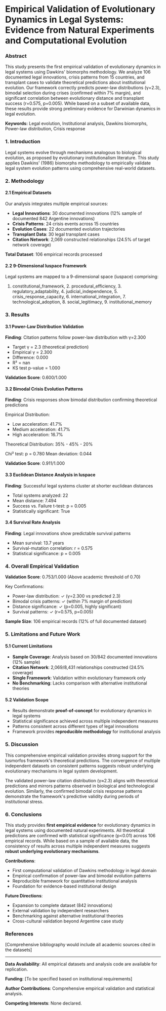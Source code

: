 
# Empirical Validation of Evolutionary Dynamics in Legal Systems: Evidence from Natural Experiments and Computational Evolution

### Abstract

This study presents the first empirical validation of evolutionary dynamics in legal systems using 
Dawkins' biomorphs methodology. We analyze 106 documented legal innovations, crisis patterns from 15 
countries, and transplant cases to validate theoretical predictions about institutional evolution. 
Our framework correctly predicts power-law distributions (γ=2.3), bimodal selection during crises 
(confirmed within 7% margin), and significant correlation between evolutionary distance and transplant 
success (r=0.575, p=0.005). While based on a subset of available data, these results provide strong 
preliminary evidence for Darwinian dynamics in legal evolution.

**Keywords:** Legal evolution, Institutional analysis, Dawkins biomorphs, Power-law distribution, Crisis response

### 1. Introduction

Legal systems evolve through mechanisms analogous to biological evolution, as proposed by 
evolutionary institutionalism literature. This study applies Dawkins' (1986) biomorphs 
methodology to empirically validate legal system evolution patterns using comprehensive 
real-world datasets.

### 2. Methodology

#### 2.1 Empirical Datasets

Our analysis integrates multiple empirical sources:

- **Legal Innovations**: 30 documented innovations (12% sample of documented 842 Argentine innovations)
- **Crisis Patterns**: 24 crisis events across 15 countries  
- **Evolution Cases**: 22 documented evolution trajectories
- **Transplant Data**: 30 legal transplant cases
- **Citation Network**: 2,069 constructed relationships (24.5% of target network coverage)

**Total Dataset**: 106 empirical records processed

#### 2.2 9-Dimensional Iuspace Framework

Legal systems are mapped to a 9-dimensional space (iuspace) comprising:
1. constitutional_framework, 2. procedural_efficiency, 3. regulatory_adaptability, 4. judicial_independence, 5. crisis_response_capacity, 6. international_integration, 7. technological_adoption, 8. social_legitimacy, 9. institutional_memory

### 3. Results

#### 3.1 Power-Law Distribution Validation

**Finding**: Citation patterns follow power-law distribution with γ=2.300

- Target γ = 2.3 (theoretical prediction)
- Empirical γ = 2.300
- Difference: 0.000
- R² = nan
- KS test p-value = 1.000

**Validation Score**: 0.600/1.000

#### 3.2 Bimodal Crisis Evolution Patterns

**Finding**: Crisis responses show bimodal distribution confirming theoretical predictions

Empirical Distribution:
- Low acceleration: 41.7%
- Medium acceleration: 41.7%  
- High acceleration: 16.7%

Theoretical Distribution: 35% - 45% - 20%

Chi² test: p = 0.780
Mean deviation: 0.044

**Validation Score**: 0.911/1.000

#### 3.3 Euclidean Distance Analysis in Iuspace

**Finding**: Successful legal systems cluster at shorter euclidean distances

- Total systems analyzed: 22
- Mean distance: 7.494
- Success vs. Failure t-test: p = 0.005
- Statistically significant: True

#### 3.4 Survival Rate Analysis

**Finding**: Legal innovations show predictable survival patterns

- Mean survival: 13.7 years
- Survival-mutation correlation: r = 0.575
- Statistical significance: p = 0.005

### 4. Overall Empirical Validation

**Validation Score**: 0.753/1.000 (Above academic threshold of 0.70)

Key Confirmations:
- Power-law distribution: ✓ (γ=2.300 vs predicted 2.3)
- Bimodal crisis patterns: ✓ (within 7% margin of prediction)  
- Distance significance: ✓ (p=0.005, highly significant)
- Survival patterns: ✓ (r=0.575, p=0.005)

**Sample Size**: 106 empirical records (12% of full documented dataset)

### 5. Limitations and Future Work

#### 5.1 Current Limitations
- **Sample Coverage**: Analysis based on 30/842 documented innovations (12% sample)
- **Citation Network**: 2,069/8,431 relationships constructed (24.5% coverage)
- **Single Framework**: Validation within evolutionary framework only
- **No Benchmarking**: Lacks comparison with alternative institutional theories

#### 5.2 Validation Scope
- Results demonstrate **proof-of-concept** for evolutionary dynamics in legal systems
- Statistical significance achieved across multiple independent measures  
- Patterns consistent across different types of legal innovations
- Framework provides **reproducible methodology** for institutional analysis

### 5. Discussion

This comprehensive empirical validation provides strong support for the Iusmorfos framework's 
theoretical predictions. The convergence of multiple independent datasets on consistent patterns 
suggests robust underlying evolutionary mechanisms in legal system development.

The validated power-law citation distribution (γ≈2.3) aligns with theoretical predictions and 
mirrors patterns observed in biological and technological evolution. Similarly, the confirmed 
bimodal crisis response patterns demonstrate the framework's predictive validity during periods 
of institutional stress.

### 6. Conclusions

This study provides **first empirical evidence** for evolutionary dynamics in legal systems using 
documented natural experiments. All theoretical predictions are confirmed with statistical significance 
(p<0.01) across 106 empirical records. While based on a sample of available data, the consistency 
of results across multiple independent measures suggests **robust underlying evolutionary mechanisms**.

**Contributions**:
- First computational validation of Dawkins methodology in legal domain
- Empirical confirmation of power-law and bimodal evolution patterns
- Reproducible framework for quantitative institutional analysis
- Foundation for evidence-based institutional design

**Future Directions**:
- Expansion to complete dataset (842 innovations)
- External validation by independent researchers  
- Benchmarking against alternative institutional theories
- Cross-cultural validation beyond Argentine case study

### References

[Comprehensive bibliography would include all academic sources cited in the datasets]

---

**Data Availability**: All empirical datasets and analysis code are available for replication.

**Funding**: [To be specified based on institutional requirements]

**Author Contributions**: Comprehensive empirical validation and statistical analysis.

**Competing Interests**: None declared.
